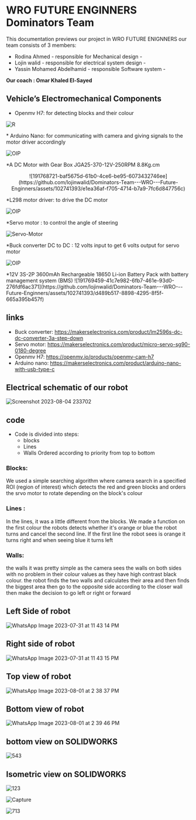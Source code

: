 # WRO FUTURE ENGINNERS Dominators Team
This documentation previews our project in WRO FUTURE ENIGNNERS our team consists of 3 members:
* Rodina Ahmed - responsible for Mechanical  design -
* Lojin walid - responsible for electrical system design -
* Yassin Mohamed Abdelhamid - responsible Software system -
  
<b> Our coach : Omar Khaled El-Sayed </b>

## Vehicle’s Electromechanical Components

* Openmv H7: for detecting blocks and their colour
  <p align="center">
 ![R](https://github.com/lojinwalid/Dominators-Team---WRO---Future-Enginners/assets/141444821/e29d6f8d-df7b-4d4f-9931-5a66845fbe4a) 
</p>
* Arduino Nano: for communicating with camera and giving signals to the motor driver accordingly

<p align="center">
  
![OIP](https://github.com/lojinwalid/Dominators-Team---WRO---Future-Enginners/assets/141444821/bd7bc5f2-0eef-4d78-bda0-f4d41e5e175c)
</p>
*A DC Motor with Gear Box JGA25-370-12V-250RPM 8.8Kg.cm
<p align="center">
![191768721-baf5675d-61b0-4ce6-be95-6073432746ee](https://github.com/lojinwalid/Dominators-Team---WRO---Future-Enginners/assets/102741393/e1ea36af-f705-4714-b7a9-7fc6d847756c)
</p>
*L298 motor driver: to drive the DC motor

<p align="center">
  
![OIP](https://github.com/lojinwalid/Dominators-Team---WRO---Future-Enginners/assets/141444821/f2024799-376b-4e8a-83b7-62600243081e)

</p>

*Servo motor : to control the angle of steering 
<p align="center">
  
![Servo-Motor](https://github.com/lojinwalid/Dominators-Team---WRO---Future-Enginners/assets/141444821/3b6664e2-9cb1-49a6-aa03-4dcb656a0642)

</p>

*Buck converter DC to DC : 12 volts input to get 6 volts output for servo motor
<p align="center">
  
![OIP](https://github.com/lojinwalid/Dominators-Team---WRO---Future-Enginners/assets/141444821/e137dce7-e05c-4c1f-979f-5b75382d2b44)

</p>
</p>
*12V 3S-2P 3600mAh Rechargeable 18650 Li-ion Battery Pack with battery management system (BMS) 
![191769459-41c7e982-6fb7-461e-93d0-276fdf6ac371](https://github.com/lojinwalid/Dominators-Team---WRO---Future-Enginners/assets/102741393/d489b517-8898-4295-8f5f-665a395b457f)

</p>


## links 
* Buck converter: https://makerselectronics.com/product/lm2596s-dc-dc-converter-3a-step-down
* Servo motor: https://makerselectronics.com/product/micro-servo-sg90-0180-degree
* Openmv H7:  https://openmv.io/products/openmv-cam-h7
* Arduino nano: https://makerselectronics.com/product/arduino-nano-with-usb-type-c

## Electrical schematic of our robot

![Screenshot 2023-08-04 233702](https://github.com/lojinwalid/Dominators-Team---WRO---Future-Enginners/assets/141444821/b910dcf0-357d-4ce3-b3f0-d050e43fe766)

## code
* Code is divided into steps:
     * blocks
     * Lines
     * Walls
Ordered according to priority from top to bottom

### Blocks:

We used a simple searching algorithm where camera search in a specified ROI (region of interest) which detects the red and green blocks and orders the srvo motor to rotate depending on the block's colour

### Lines :

In the lines, it was a little different from the blocks. We made a function on the first colour the robots detects whether it's orange or blue the robot turns and cancel the second line. If the first line the robot sees is orange it turns right and when seeing blue it turns left

### Walls:

the walls it was pretty simple as the camera sees the walls on both sides with no problem in their colour values as they have high contrast black colour. the robot finds the two walls and calculates their area and then finds the biggest area  then go to the opposite side according to the closer wall then make the decision to go left or right or forward 

  

## Left Side of robot


![WhatsApp Image 2023-07-31 at 11 43 14 PM](https://github.com/lojinwalid/Dominators-Team---WRO---Future-Enginners/assets/141444821/46688d15-5be3-47cb-9f35-35996fe2f02f)


## Right side of robot


![WhatsApp Image 2023-07-31 at 11 43 15 PM](https://github.com/lojinwalid/Dominators-Team---WRO---Future-Enginners/assets/141444821/6e53a4e9-7d5e-4d15-9a47-ba5de19ed0d3)


##  Top view of robot


![WhatsApp Image 2023-08-01 at 2 38 37 PM](https://github.com/lojinwalid/Dominators-Team---WRO---Future-Enginners/assets/141444821/084e8022-f2a4-48d3-bbb6-ab1733a10a0a)


##  Bottom view of robot

![WhatsApp Image 2023-08-01 at 2 39 46 PM](https://github.com/lojinwalid/Dominators-Team---WRO---Future-Enginners/assets/141444821/43fe51b3-be49-419b-af9a-b4aa75429e01)


## bottom view on SOLIDWORKS

![543](https://github.com/lojinwalid/Dominators-Team---WRO---Future-Enginners/assets/141444821/98fe4d7c-1c39-4170-b241-4eee49522783)


## Isometric view on SOLIDWORKS

![123](https://github.com/lojinwalid/Dominators-Team---WRO---Future-Enginners/assets/141444821/56ebcb6f-d8a5-4488-b915-9b3748e37b8a)

![Capture](https://github.com/lojinwalid/Dominators-Team---WRO---Future-Enginners/assets/141444821/c3a3dcd8-f346-4d83-98bd-d5d33f4cd4aa)

![713](https://github.com/lojinwalid/Dominators-Team---WRO---Future-Enginners/assets/141444821/05d7be9a-d718-4ffa-80e6-8dd8849f5314)

